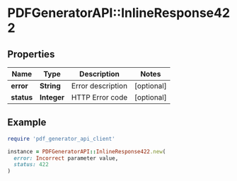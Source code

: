 # PDFGeneratorAPI::InlineResponse422

## Properties

| Name | Type | Description | Notes |
| ---- | ---- | ----------- | ----- |
| **error** | **String** | Error description | [optional] |
| **status** | **Integer** | HTTP Error code | [optional] |

## Example

```ruby
require 'pdf_generator_api_client'

instance = PDFGeneratorAPI::InlineResponse422.new(
  error: Incorrect parameter value,
  status: 422
)
```

